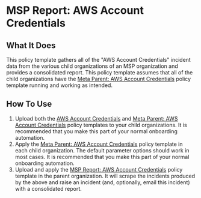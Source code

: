 # MSP Report: AWS Account Credentials

## What It Does

This policy template gathers all of the "AWS Account Credentials" incident data from the various child organizations of an MSP organization and provides a consolidated report. This policy template assumes that all of the child organizations have the [Meta Parent: AWS Account Credentials](https://github.com/flexera-public/policy_templates/tree/master/automation/aws/aws_account_credentials/META_README.md) policy template running and working as intended.

## How To Use

1. Upload both the [AWS Account Credentials](https://github.com/flexera-public/policy_templates/tree/master/automation/aws/aws_account_credentials/aws_account_credentials.pt) and [Meta Parent: AWS Account Credentials](https://github.com/flexera-public/policy_templates/tree/master/automation/aws/aws_account_credentials/aws_account_credentials_meta_parent.pt) policy templates to your child organizations. It is recommended that you make this part of your normal onboarding automation.
2. Apply the [Meta Parent: AWS Account Credentials](https://github.com/flexera-public/policy_templates/tree/master/automation/aws/aws_account_credentials/aws_account_credentials_meta_parent.pt) policy template in each child organization. The default parameter options should work in most cases. It is recommended that you make this part of your normal onboarding automation.
3. Upload and apply the [MSP Report: AWS Account Credentials](https://github.com/flexera-public/policy_templates/tree/master/automation/aws/aws_account_credentials/aws_account_credentials_msp.pt) policy template in the parent organization. It will scrape the incidents produced by the above and raise an incident (and, optionally, email this incident) with a consolidated report.

